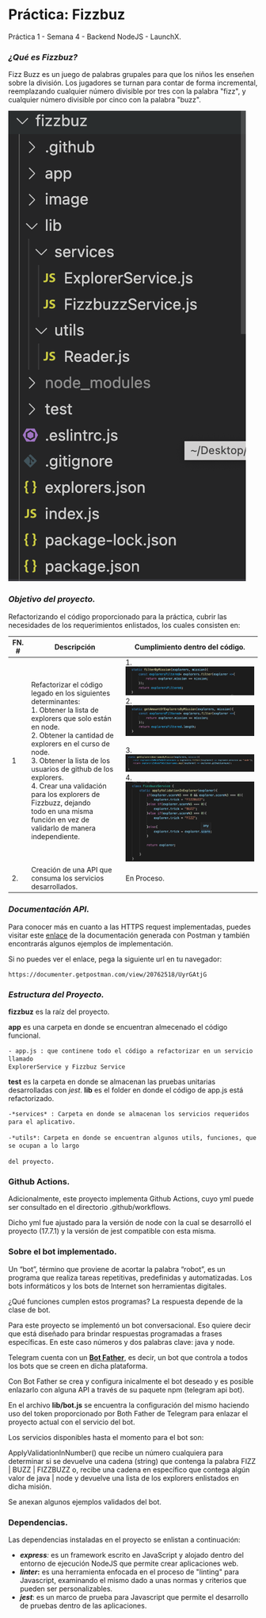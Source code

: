 # Práctica: Fizzbuz

Práctica 1 - Semana 4 - Backend NodeJS - LaunchX.

### ***¿Qué es Fizzbuz?***

Fizz Buzz es un juego de palabras grupales para que los niños les enseñen sobre la división.
Los jugadores se turnan para contar de forma incremental, reemplazando cualquier número divisible por tres con la palabra "fizz", y cualquier número divisible por cinco con la palabra "buzz".

![1651199366187.png](image/README/1651199366187.png)

### ***Objetivo del proyecto.***

Refactorizando el código proporcionado para la práctica, cubrir las necesidades de los requerimientos enlistados, los cuales consisten en:

| FN. # | Descripción                                                                                                                                                                                                                                                                                                                                                                                                               | Cumplimiento dentro del código.                                                                                                                                                                                                                     |
| ----- | -------------------------------------------------------------------------------------------------------------------------------------------------------------------------------------------------------------------------------------------------------------------------------------------------------------------------------------------------------------------------------------------------------------------------- | ---------------------------------------------------------------------------------------------------------------------------------------------------------------------------------------------------------------------------------------------------- |
| 1     | Refactorizar el código legado en los siguientes<br />determinantes:<br />1. Obtener la lista de explorers que solo están en node.<br />2. Obtener la cantidad de explorers en el curso de node.<br />3. Obtener la lista de los usuarios de github de los explorers.<br />4. Crear una validación para los explorers de Fizzbuzz, dejando <br />todo en una misma función en vez de validarlo de manera independiente. | 1.![1651198341851.png](image/README/1651198341851.png)<br />2.![1651198355460.png](image/README/1651198355460.png)<br /><br />3.<br />![1651198400587.png](image/README/1651198400587.png)<br />4.<br />![1651198311220.png](image/README/1651198311220.png) |
| 2.    | Creación de una API que consuma los servicios desarrollados.                                                                                                                                                                                                                                                                                                                                                              | En Proceso.                                                                                                                                                                                                                                          |

### ***Documentación API.***

Para conocer más en cuanto a las HTTPS request implementadas, puedes visitar este [enlace](https://documenter.getpostman.com/view/20762518/UyrGAtjG) de la documentación generada con Postman y también encontrarás algunos ejemplos de implementación.

Si no puedes ver el enlace, pega la siguiente url en tu navegador:

```
https://documenter.getpostman.com/view/20762518/UyrGAtjG
```

### ***Estructura del Proyecto.***

**fizzbuz** es la raíz del proyecto.

**app** es una carpeta en donde se encuentran almecenado el código funcional.

    - app.js : que continene todo el código a refactorizar en un servicio llamado
	ExplorerService y Fizzbuz Service

**test** es la carpeta en donde se almacenan las pruebas unitarias desarrolladas con *jest*.
**lib** es el folder en donde el código de app.js está refactorizado.

    -*services* : Carpeta en donde se almacenan los servicios requeridos para el aplicativo.

    -*utils*: Carpeta en donde se encuentran algunos utils, funciones, que se ocupan a lo largo

    del proyecto.

### Github Actions.

Adicionalmente, este proyecto implementa Github Actions, cuyo yml puede ser consultado en el directorio .github/workflows.

Dicho yml fue ajustado para la versión de node con la cual se desarrolló el proyecto (17.7.1) y la versión de jest compatible con esta misma.

### Sobre el bot implementado.

Un “bot”, término que proviene de acortar la palabra “robot”, es un programa que realiza tareas repetitivas, predefinidas y automatizadas. Los bots informáticos y los bots de Internet son herramientas digitales.

¿Qué funciones cumplen estos programas? La respuesta depende de la clase de bot.

Para este proyecto se implementó un bot conversacional. Eso quiere decir que está diseñado para brindar respuestas programadas a frases específicas. En este caso números y dos palabras clave: java y node.

Telegram cuenta con un **[Bot Father](https://telegram.me/BotFather)**, es decir, un bot que controla a todos los bots que se creen en dicha plataforma.

Con Bot Father se crea y configura inicalmente el bot deseado y es posible enlazarlo con alguna API a través de su paquete npm (telegram api bot).

En el archivo **lib/bot.js** se encuentra la configuración del mismo haciendo uso del token proporcionado por Both Father de Telegram para enlazar el proyecto actual con el servicio del bot.

Los servicios disponibles hasta el momento para el bot son:

ApplyValidationInNumber() que recibe un número cualquiera para determinar si se devuelve una cadena (string) que contenga la palabra FIZZ | BUZZ | FIZZBUZZ o, recibe una cadena en específico que contega algún valor de java | node y devuelve una lista de los explorers enlistados en dicha misión.

Se anexan algunos ejemplos validados del bot.

### **Dependencias.**

Las dependencias instaladas en el proyecto se enlistan a continuación:

* ***express**:* es un framework escrito en JavaScript y alojado dentro del entorno de ejecución NodeJS que permite crear aplicaciones web.
* ***linter*:** es una herramienta enfocada en el proceso de "linting" para Javascript, examinando el mismo dado a unas normas y criterios que pueden ser personalizables.
* ***jest***: es un marco de prueba para Javascript que permite el desarrollo de pruebas dentro de las aplicaciones.
